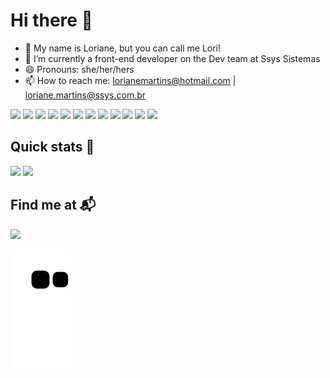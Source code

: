 # Hi there 👋

- 👋 My name is Loriane, but you can call me Lori!
- 🌱 I’m currently a front-end developer on the Dev team at Ssys Sistemas
- 😄 Pronouns: she/her/hers
- 📫 How to reach me: lorianemartins@hotmail.com | loriane.martins@ssys.com.br

<div style="inline-block"> 
  <img src="https://cdn.jsdelivr.net/gh/devicons/devicon/icons/python/python-original.svg" height=20px/> 
  <img src="https://cdn.jsdelivr.net/gh/devicons/devicon/icons/django/django-plain.svg" height=20px/>
  <img src="https://cdn.jsdelivr.net/gh/devicons/devicon/icons/mysql/mysql-original.svg" height=20px/> 
  <img src="https://cdn.jsdelivr.net/gh/devicons/devicon/icons/html5/html5-original.svg" height=20px/> 
  <img src="https://cdn.jsdelivr.net/gh/devicons/devicon/icons/css3/css3-original.svg" height=20px/> 
  <img src="https://cdn.jsdelivr.net/gh/devicons/devicon/icons/javascript/javascript-original.svg" height=20px/>
  <img src="https://cdn.jsdelivr.net/gh/devicons/devicon/icons/sass/sass-original.svg" height=20px/>
  <img src="https://cdn.jsdelivr.net/gh/devicons/devicon/icons/vuejs/vuejs-original.svg" height=20px/>
  <img src="https://cdn.jsdelivr.net/gh/devicons/devicon/icons/wordpress/wordpress-plain.svg" height=20px/>
  <img src="https://cdn.jsdelivr.net/gh/devicons/devicon/icons/figma/figma-original.svg" height=20px/>
  <img src="https://cdn.jsdelivr.net/gh/devicons/devicon/icons/gitlab/gitlab-original.svg" height=20px/>
  <img src="https://cdn.jsdelivr.net/gh/devicons/devicon/icons/jira/jira-original-wordmark.svg" height=20px/>
</div>

## Quick stats 🚀
<div style="display-flex"> 
  <img src="https://github-readme-stats-sigma-five.vercel.app/api?username=lorianemartins&theme=radical&show_icons=true" height=160em> 
  <img src="https://github-readme-stats-sigma-five.vercel.app/api/top-langs/?username=lorianemartins&layout=compact&theme=radical" height=160em>
</div>

## Find me at 📬

<a href="https://www.linkedin.com/in/lorianemartins/" target="_blank"><img src="https://img.shields.io/badge/LinkedIn-0077B5?style=for-the-badge&logo=linkedin&logoColor=white" /></a>


![Snake animation](https://github.com/LorianeMartins/LorianeMartins/blob/output/github-contribution-grid-snake.svg)





